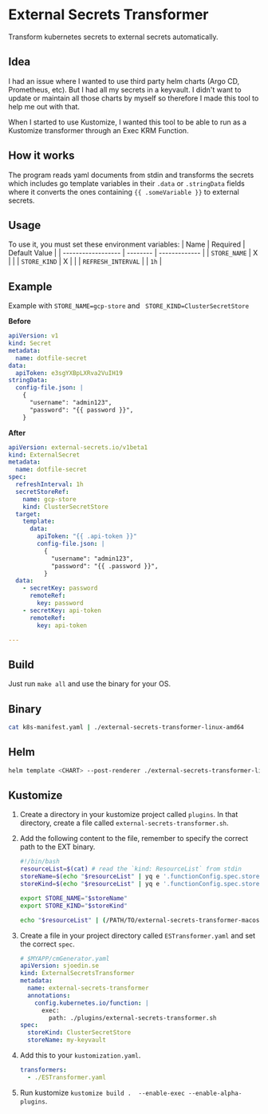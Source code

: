 # External Secrets Transformer

Transform kubernetes secrets to external secrets automatically.

## Idea

I had an issue where I wanted to use third party helm charts (Argo CD, Prometheus, etc). But I had all my secrets in a keyvault. I didn't want to update or maintain all those charts by myself so therefore I made this tool to help me out with that.

When I started to use Kustomize, I wanted this tool to be able to run as a Kustomize transformer through an Exec KRM Function.

## How it works

The program reads yaml documents from stdin and transforms the secrets which includes go template variables in their `.data` or `.stringData` fields where it converts the ones containing `{{ .someVariable }}` to external secrets.

## Usage

To use it, you must set these environment variables:
| Name               | Required | Default Value |
| ------------------ | -------- | ------------- |
| `STORE_NAME`       | X        |               |
| `STORE_KIND`       | X        |               |
| `REFRESH_INTERVAL` |          | `1h`          |

## Example

Example with `STORE_NAME=gcp-store` and ` STORE_KIND=ClusterSecretStore`

**Before**

```yaml
apiVersion: v1
kind: Secret
metadata:
  name: dotfile-secret
data:
  apiToken: e3sgYXBpLXRva2VuIH19
stringData:
  config-file.json: |
    {
      "username": "admin123",
      "password": "{{ password }}",
    }
```

**After**

```yaml
apiVersion: external-secrets.io/v1beta1
kind: ExternalSecret
metadata:
  name: dotfile-secret
spec:
  refreshInterval: 1h
  secretStoreRef:
    name: gcp-store
    kind: ClusterSecretStore
  target:
    template:
      data:
        apiToken: "{{ .api-token }}"
        config-file.json: |
          {
            "username": "admin123",
            "password": "{{ .password }}",
          }
  data:
    - secretKey: password
      remoteRef:
        key: password
    - secretKey: api-token
      remoteRef:
        key: api-token

---
```

## Build
Just run `make all` and use the binary for your OS.

## Binary
```bash
cat k8s-manifest.yaml | ./external-secrets-transformer-linux-amd64
```

## Helm

```bash
helm template <CHART> --post-renderer ./external-secrets-transformer-linux-amd64
```

## Kustomize
1. Create a directory in your kustomize project called `plugins`. In that directory, create a file called `external-secrets-transformer.sh`.
2. Add the following content to the file, remember to specify the correct path to the EXT binary.

    ```bash
    #!/bin/bash
    resourceList=$(cat) # read the `kind: ResourceList` from stdin
    storeName=$(echo "$resourceList" | yq e '.functionConfig.spec.storeName' - )
    storeKind=$(echo "$resourceList" | yq e '.functionConfig.spec.storeKind' - )

    export STORE_NAME="$storeName"
    export STORE_KIND="$storeKind"

    echo "$resourceList" | (/PATH/TO/external-secrets-transformer-macos-amd64) #> bananer
    ```
3. Create a file in your project directory called `ESTransformer.yaml` and set the correct `spec`.
      ```yaml
      # $MYAPP/cmGenerator.yaml
      apiVersion: sjoedin.se
      kind: ExternalSecretsTransformer
      metadata:
        name: external-secrets-transformer
        annotations:
          config.kubernetes.io/function: |
            exec: 
              path: ./plugins/external-secrets-transformer.sh
      spec:
        storeKind: ClusterSecretStore
        storeName: my-keyvault
      ```
4. Add this to your `kustomization.yaml`.

    ```yaml
    transformers:
      - ./ESTransformer.yaml
    ```
5. Run kustomize `kustomize build .  --enable-exec --enable-alpha-plugins`.